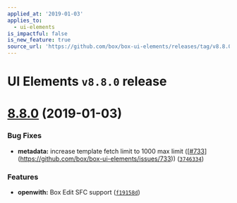 ```yaml
---
applied_at: '2019-01-03'
applies_to:
  - ui-elements
is_impactful: false
is_new_feature: true
source_url: 'https://github.com/box/box-ui-elements/releases/tag/v8.8.0'
---
```


# UI Elements `v8.8.0` release

# [8.8.0]([`v8.7.0...v8.8.0`](https://github.com/box/box-ui-elements/compare/`v8.7.0...v8.8.0`)) (2019-01-03)


### Bug Fixes

* **metadata:** increase template fetch limit to 1000 max limit ([[#733](https://github.com/box/box-ui-elements/pull/733)](https://github.com/box/box-ui-elements/issues/733)) ([`3746334`](https://github.com/box/box-ui-elements/commit[`3746334`](https://github.com/box/box-ui-elements/commit/3746334)))


### Features

* **openwith:** Box Edit SFC support ([`f19158d`](https://github.com/box/box-ui-elements/commit[`f19158d`](https://github.com/box/box-ui-elements/commit/f19158d)))



